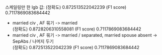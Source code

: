 스케일링만 한 lgb 값: (정확도) 0.872513522042239 (F1 score) 0.7117869083684442
<br>
- married civ , AF 묶기 -> married <br>
                     (정확도) 0.8728206310558081 (F1 score) 0.7117869083684442
-  married civ , AF 묶기 -> married / separated, married spouse absent -> SepAbs / 나머지 두기 <br>
                     (정확도) 0.872513522042239 (F1 score) 0.7117869083684442
